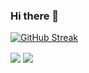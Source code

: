 ### Hi there 👋

[![GitHub Streak](https://github-readme-streak-stats.herokuapp.com/?user=nils2614&theme=dracula)](https://git.io/streak-stats)

<img align="center" src="https://github-readme-stats.vercel.app/api?username=nils2614&show_icons=true&theme=dracula&include_all_commits=true"/>

<img align="center" src="https://github-readme-stats.vercel.app/api/top-langs/?username=nils2614&theme=dracula&layout=compact&langs_count=10"/>
